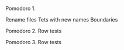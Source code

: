 Pomodoro 1.

Rename files
Tets with new names
Boundaries

Pomodoro 2.
Row tests

Pomodoro 3.
Row tests